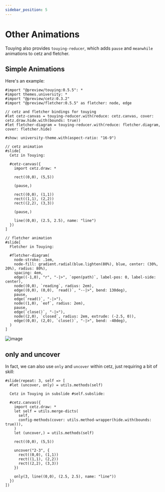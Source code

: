 ```yaml
---
sidebar_position: 5
---
```


# Other Animations

Touying also provides `touying-reducer`, which adds `pause` and `meanwhile` animations to cetz and fletcher.

## Simple Animations

Here's an example:

```typst
#import "@preview/touying:0.5.5": *
#import themes.university: *
#import "@preview/cetz:0.3.2"
#import "@preview/fletcher:0.5.5" as fletcher: node, edge

// cetz and fletcher bindings for touying
#let cetz-canvas = touying-reducer.with(reduce: cetz.canvas, cover: cetz.draw.hide.with(bounds: true))
#let fletcher-diagram = touying-reducer.with(reduce: fletcher.diagram, cover: fletcher.hide)

#show: university-theme.with(aspect-ratio: "16-9")

// cetz animation
#slide[
  Cetz in Touying:

  #cetz-canvas({
    import cetz.draw: *
    
    rect((0,0), (5,5))

    (pause,)

    rect((0,0), (1,1))
    rect((1,1), (2,2))
    rect((2,2), (3,3))

    (pause,)

    line((0,0), (2.5, 2.5), name: "line")
  })
]

// fletcher animation
#slide[
  Fletcher in Touying:

  #fletcher-diagram(
    node-stroke: .1em,
    node-fill: gradient.radial(blue.lighten(80%), blue, center: (30%, 20%), radius: 80%),
    spacing: 4em,
    edge((-1,0), "r", "-|>", `open(path)`, label-pos: 0, label-side: center),
    node((0,0), `reading`, radius: 2em),
    edge((0,0), (0,0), `read()`, "--|>", bend: 130deg),
    pause,
    edge(`read()`, "-|>"),
    node((1,0), `eof`, radius: 2em),
    pause,
    edge(`close()`, "-|>"),
    node((2,0), `closed`, radius: 2em, extrude: (-2.5, 0)),
    edge((0,0), (2,0), `close()`, "-|>", bend: -40deg),
  )
]
```

![image](https://github.com/touying-typ/touying/assets/34951714/9ba71f54-2a5d-4144-996c-4a42833cc5cc)


## only and uncover

In fact, we can also use `only` and `uncover` within cetz, just requiring a bit of skill:

```typst
#slide(repeat: 3, self => [
  #let (uncover, only) = utils.methods(self)

  Cetz in Touying in subslide #self.subslide:

  #cetz.canvas({
    import cetz.draw: *
    let self = utils.merge-dicts(
      self,
      config-methods(cover: utils.method-wrapper(hide.with(bounds: true))),
    )
    let (uncover,) = utils.methods(self)
    
    rect((0,0), (5,5))

    uncover("2-3", {
      rect((0,0), (1,1))
      rect((1,1), (2,2))
      rect((2,2), (3,3))
    })

    only(3, line((0,0), (2.5, 2.5), name: "line"))
  })
])
```